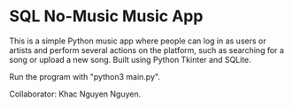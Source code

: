 # SQL No-Music Music App

This is a simple Python music app where people can log in as users or artists and perform several actions on the platform, such as searching for a song or upload a new song.
Built using Python Tkinter and SQLite.

Run the program with "python3 main.py".

Collaborator: Khac Nguyen Nguyen.

